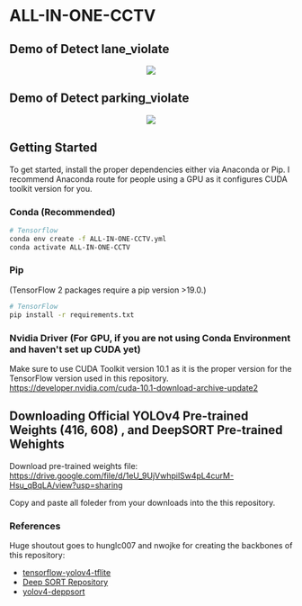 # ALL-IN-ONE-CCTV

## Demo of Detect lane_violate
<p align="center"><img src="lane_violate.gif"\></p>

## Demo of Detect parking_violate
<p align="center"><img src="parking_violate.gif"\></p>


## Getting Started
To get started, install the proper dependencies either via Anaconda or Pip. I recommend Anaconda route for people using a GPU as it configures CUDA toolkit version for you.

### Conda (Recommended)

```bash
# Tensorflow 
conda env create -f ALL-IN-ONE-CCTV.yml
conda activate ALL-IN-ONE-CCTV
```

### Pip
(TensorFlow 2 packages require a pip version >19.0.)
```bash
# TensorFlow
pip install -r requirements.txt
```
### Nvidia Driver (For GPU, if you are not using Conda Environment and haven't set up CUDA yet)
Make sure to use CUDA Toolkit version 10.1 as it is the proper version for the TensorFlow version used in this repository.
https://developer.nvidia.com/cuda-10.1-download-archive-update2

## Downloading Official YOLOv4 Pre-trained Weights (416, 608) , and DeepSORT Pre-trained Wehights

Download pre-trained weights file: https://drive.google.com/file/d/1eU_9UjVwhpilSw4pL4curM-Hsu_qBqLA/view?usp=sharing

Copy and paste all foleder from your downloads into the this repository.


### References  

   Huge shoutout goes to hunglc007 and nwojke for creating the backbones of this repository:
  * [tensorflow-yolov4-tflite](https://github.com/hunglc007/tensorflow-yolov4-tflite)
  * [Deep SORT Repository](https://github.com/nwojke/deep_sort)
  * [yolov4-deppsort](https://github.com/theAIGuysCode/yolov4-deepsort)
